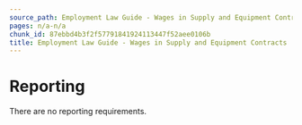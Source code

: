 ```yaml
---
source_path: Employment Law Guide - Wages in Supply and Equipment Contracts.md
pages: n/a-n/a
chunk_id: 87ebbd4b3f2f57791841924113447f52aee0106b
title: Employment Law Guide - Wages in Supply and Equipment Contracts
---
```

# Reporting

There are no reporting requirements.
